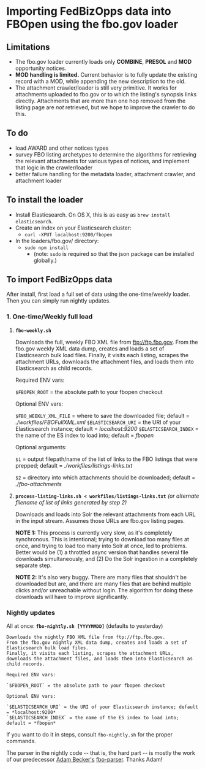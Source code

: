 # Importing FedBizOpps data into FBOpen using the fbo.gov loader

## Limitations
* The fbo.gov loader currently loads only **COMBINE**, **PRESOL** and **MOD** opportunity notices.
* **MOD handling is limited.** Current behavior is to fully update the existing record with a MOD, while appending the new description to the old.
* The attachment crawler/loader is still very primitive. It works for attachments uploaded to fbo.gov or to which the listing's synopsis links directly. Attachments that are more than one hop removed from the listing page are *not* retrieved, but we hope to improve the crawler to do this.

## To do
* load AWARD and other notices types
* survey FBO listing archetypes to determine the algorithms for retrieving the relevant attachments for various types of notices, and implement that logic in the crawler/loader
* better failure handling for the metadata loader, attachment crawler, and attachment loader

## To install the loader
* Install Elasticsearch. On OS X, this is as easy as `brew install elasticsearch`.
* Create an index on your Elasticsearch cluster:
    * `curl -XPUT localhost:9200/fbopen`
* In the loaders/fbo.gov/ directory:
	* `sudo npm install`
        * (note: `sudo` is required so that the json package can be installed globally.)

## To import FedBizOpps data
After install, first load a full set of data using the one-time/weekly loader. Then you can simply run nightly updates.

### 1. One-time/Weekly full load
1. **`fbo-weekly.sh`**

	Downloads the full, weekly FBO XML file from ftp://ftp.fbo.gov.
	From the fbo.gov weekly XML data dump, creates and loads a set of Elasticsearch bulk load files.
    Finally, it visits each listing, scrapes the attachment URLs, downloads the attachment files, and loads them into Elasticsearch as child records.
	
    Required ENV vars:
    
    `$FBOPEN_ROOT` = the absolute path to your fbopen checkout

	Optional ENV vars:
	
	`$FBO_WEEKLY_XML_FILE` = where to save the downloaded file; default = *./workfiles/FBOFullXML.xml*
	`$ELASTICSEARCH_URI` = the URI of your Elasticsearch instance; default = *localhost:9200*
	`$ELASTICSEARCH_INDEX` = the name of the ES index to load into; default = *fbopen*
	
	Optional arguments:

 	`$1` = output filepath/name of the list of links to the FBO listings that were prepped; default = *./workfiles/listings-links.txt*

 	`$2` = directory into which attachments should be downloaded; default = *./fbo-attachments*


4. **`process-listing-links.sh < workfiles/listings-links.txt`** *(or alternate filename of list of links generated by step 2)*

	Downloads and loads into Solr the relevant attachments from each URL in the input stream. Assumes those URLs are fbo.gov listing pages.
	
	**NOTE 1:** This process is currently very slow, as it's completely synchronous. This is intentional; trying to download too many files at once, and trying to load too many into Solr at once, led to problems. Better would be (1) a throttled async version that handles several file downloads simultaneously, and (2) Do the Solr ingestion in a completely separate step.
	
	**NOTE 2:** It's also very buggy. There are many files that shouldn't be downloaded but are, and there are many files that are behind multiple clicks and/or unreachable without login. The algorithm for doing these downloads will have to improve significantly.
	
### Nightly updates
All at once: **`fbo-nightly.sh [YYYYMMDD]`** (defaults to yesterday)

	Downloads the nightly FBO XML file from ftp://ftp.fbo.gov.
	From the fbo.gov nightly XML data dump, creates and loads a set of Elasticsearch bulk load files.
    Finally, it visits each listing, scrapes the attachment URLs, downloads the attachment files, and loads them into Elasticsearch as child records.

    Required ENV vars:
    
    `$FBOPEN_ROOT` = the absolute path to your fbopen checkout

	Optional ENV vars:
	
	`$ELASTICSEARCH_URI` = the URI of your Elasticsearch instance; default = *localhost:9200*
	`$ELASTICSEARCH_INDEX` = the name of the ES index to load into; default = *fbopen*
	
If you want to do it in steps, consult `fbo-nightly.sh` for the proper commands.

The parser in the nightly code -- that is, the hard part -- is mostly the work of our predecessor [Adam Becker's](https://github.com/adamjacobbecker/) [fbo-parser](https://github.com/presidential-innovation-fellows/fbo-parser). Thanks Adam!
